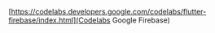 [https://codelabs.developers.google.com/codelabs/flutter-firebase/index.html](Codelabs Google Firebase)